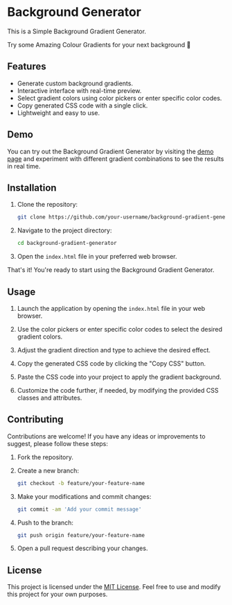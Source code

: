 # Background Generator

This is a Simple Background Gradient Generator. 

Try some Amazing Colour Gradients for your next background :star2:

## Features

- Generate custom background gradients.
- Interactive interface with real-time preview.
- Select gradient colors using color pickers or enter specific color codes.
- Copy generated CSS code with a single click.
- Lightweight and easy to use.

## Demo

You can try out the Background Gradient Generator by visiting the [demo page](https://example.com/demo) and experiment with different gradient combinations to see the results in real time.

## Installation

1. Clone the repository:

   ```bash
   git clone https://github.com/your-username/background-gradient-generator.git
   ```

2. Navigate to the project directory:

   ```bash
   cd background-gradient-generator
   ```

3. Open the `index.html` file in your preferred web browser.

That's it! You're ready to start using the Background Gradient Generator.

## Usage

1. Launch the application by opening the `index.html` file in your web browser.

2. Use the color pickers or enter specific color codes to select the desired gradient colors.

3. Adjust the gradient direction and type to achieve the desired effect.

4. Copy the generated CSS code by clicking the "Copy CSS" button.

5. Paste the CSS code into your project to apply the gradient background.

6. Customize the code further, if needed, by modifying the provided CSS classes and attributes.

## Contributing

Contributions are welcome! If you have any ideas or improvements to suggest, please follow these steps:

1. Fork the repository.

2. Create a new branch:

   ```bash
   git checkout -b feature/your-feature-name
   ```

3. Make your modifications and commit changes:

   ```bash
   git commit -am 'Add your commit message'
   ```

4. Push to the branch:

   ```bash
   git push origin feature/your-feature-name
   ```

5. Open a pull request describing your changes.

## License

This project is licensed under the [MIT License](LICENSE). Feel free to use and modify this project for your own purposes.

